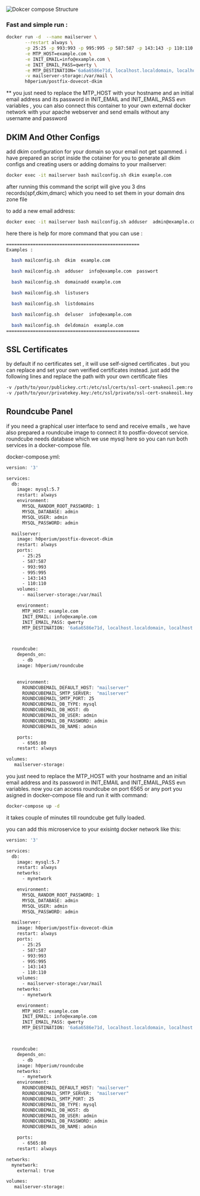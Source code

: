 
![Dokcer compose Structure](https://github.com/h0perium/postfix-dovecot-dkim/blob/main/Mail%20Sever%20Postfix%20-%20dovcot%20-%20DKIM%20-%20roundcube.png)
### Fast and simple run :

```sh
docker run -d  --name mailserver \
       --restart always \
       -p 25:25 -p 993:993 -p 995:995 -p 587:587 -p 143:143 -p 110:110  \
       -e MTP_HOST=example.com \
       -e INIT_EMAIL=info@example.com \
       -e INIT_EMAIL_PASS=qwerty \
       -e MTP_DESTINATION='6a6a6586e71d, localhost.localdomain, localhost' \
       -v mailserver-storage:/var/mail \
       h0perium/postfix-dovecot-dkim
```

** you just need to replace the MTP_HOST  with your hostname and an initial email address and its password in INIT_EMAIL and INIT_EMAIL_PASS evn variables
, you can also connect this container to your own external docker network with your apache webserver and send emails without any username and password


## DKIM  And Other Configs

add dkim configuration for your domain so your email not get spammed. i have prepared an script inside the cotainer for you to generate all dkim configs and creating users or adding domains to your mailserver:

```sh
docker exec -it mailserver bash mailconfig.sh dkim example.com
```
after running this command the script will give you 3 dns records(spf,dkim,dmarc) which you need to set them in your domain dns zone file


to add a new email address:
```sh
docker exec -it mailserver bash mailconfig.sh adduser  admin@example.com
```

here there is help for more command that you can use :
```sh
==================================================
Examples : 

  bash mailconfig.sh  dkim  example.com

  bash mailconfig.sh  adduser  info@example.com  passwort

  bash mailconfig.sh  domainadd example.com

  bash mailconfig.sh  listusers

  bash mailconfig.sh  listdomains

  bash mailconfig.sh  deluser  info@example.com

  bash mailconfig.sh  deldomain  example.com
==================================================
```


## SSL Certificates

by default if no certificates set , it will use self-signed certificates . but you can replace and set your own verified certificates instead. just add the following lines and replace the path with your own certificate files
```sh
-v /path/to/your/publickey.crt:/etc/ssl/certs/ssl-cert-snakeoil.pem:ro \
-v /path/to/your/privatekey.key:/etc/ssl/private/ssl-cert-snakeoil.key:ro
```

## Roundcube Panel

if you need a graphical user interface to send and receive emails , we have also prepared a roundcube image to connect it to postfix-dovecot service. roundcube needs database which we use mysql here so you can run both services in a docker-compose file.

docker-compose.yml:
```sh
version: '3'

services:
  db:
    image: mysql:5.7
    restart: always
    environment:
      MYSQL_RANDOM_ROOT_PASSWORD: 1
      MYSQL_DATABASE: admin
      MYSQL_USER: admin
      MYSQL_PASSWORD: admin

  mailserver:
    image: h0perium/postfix-dovecot-dkim
    restart: always
    ports:
      - 25:25
      - 587:587
      - 993:993
      - 995:995
      - 143:143
      - 110:110
    volumes:
      - mailserver-storage:/var/mail

    environment:
      MTP_HOST: example.com
      INIT_EMAIL: info@example.com
      INIT_EMAIL_PASS: qwerty
      MTP_DESTINATION: '6a6a6586e71d, localhost.localdomain, localhost'



  roundcube:
    depends_on:
      - db
    image: h0perium/roundcube
  

    environment:
      ROUNDCUBEMAIL_DEFAULT_HOST: "mailserver"
      ROUNDCUBEMAIL_SMTP_SERVER:  "mailserver"
      ROUNDCUBEMAIL_SMTP_PORT: 25
      ROUNDCUBEMAIL_DB_TYPE: mysql
      ROUNDCUBEMAIL_DB_HOST: db
      ROUNDCUBEMAIL_DB_USER: admin
      ROUNDCUBEMAIL_DB_PASSWORD: admin
      ROUNDCUBEMAIL_DB_NAME: admin

    ports:
      - 6565:80
    restart: always

volumes:
   mailserver-storage:
```
you just need to replace the MTP_HOST  with your hostname and an initial email address and its password in INIT_EMAIL and INIT_EMAIL_PASS evn variables.
now you can access roundcube on port 6565 or any port you asigned in docker-compose file
and run it with command:

```sh
docker-compose up -d
```
it takes couple of minutes till roundcube get fully loaded.

you can add this microservice to your exisintg docker network like this:
```sh
version: '3'

services:
  db:
    image: mysql:5.7
    restart: always
    networks:
      - mynetwork

    environment:
      MYSQL_RANDOM_ROOT_PASSWORD: 1
      MYSQL_DATABASE: admin
      MYSQL_USER: admin
      MYSQL_PASSWORD: admin

  mailserver:
    image: h0perium/postfix-dovecot-dkim
    restart: always
    ports:
      - 25:25
      - 587:587
      - 993:993
      - 995:995
      - 143:143
      - 110:110
    volumes:
      - mailserver-storage:/var/mail
    networks:
      - mynetwork

    environment:
      MTP_HOST: example.com
      INIT_EMAIL: info@example.com
      INIT_EMAIL_PASS: qwerty
      MTP_DESTINATION: '6a6a6586e71d, localhost.localdomain, localhost'



  roundcube:
    depends_on:
      - db
    image: h0perium/roundcube
    networks:
      - mynetwork
    environment:
      ROUNDCUBEMAIL_DEFAULT_HOST: "mailserver"
      ROUNDCUBEMAIL_SMTP_SERVER:  "mailserver"
      ROUNDCUBEMAIL_SMTP_PORT: 25
      ROUNDCUBEMAIL_DB_TYPE: mysql
      ROUNDCUBEMAIL_DB_HOST: db
      ROUNDCUBEMAIL_DB_USER: admin
      ROUNDCUBEMAIL_DB_PASSWORD: admin
      ROUNDCUBEMAIL_DB_NAME: admin

    ports:
      - 6565:80
    restart: always

networks:
  mynetwork:
    external: true

volumes:
   mailserver-storage:

```

